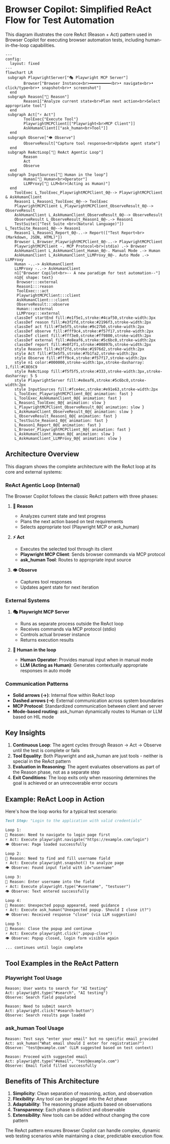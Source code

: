 # Browser Copilot: Simplified ReAct Flow for Test Automation

This diagram illustrates the core ReAct (Reason + Act) pattern used in Browser Copilot for executing browser automation tests, including human-in-the-loop capabilities.

```mermaid
---
config:
  layout: fixed
---
flowchart LR
 subgraph PlaywrightServer["🎭 Playwright MCP Server"]
        Browser["Browser Instance<br>━━━━━━━━━<br>• navigate<br>• click/type<br>• snapshot<br>• screenshot"]
  end
 subgraph Reason["🤔 Reason"]
        Reason1["Analyze current state<br>Plan next action<br>Select appropriate tool"]
  end
 subgraph Act["⚡ Act"]
        ToolExec{"Execute Tool"}
        PlaywrightMCPClient[["Playwright<br>MCP Client"]]
        AskHumanClient[["ask_human<br>Tool"]]
  end
 subgraph Observe["👁️ Observe"]
        ObserveResult["Capture tool response<br>Update agent state"]
  end
 subgraph ReActLoop["🔄 ReAct Agentic Loop"]
        Reason
        Act
        Observe
  end
 subgraph InputSources["👥 Human in the loop"]
        Human["👤 Human<br>Operator"]
        LLMProxy["🤖 LLM<br>(Acting as Human)"]
  end
    ToolExec L_ToolExec_PlaywrightMCPClient_0@--> PlaywrightMCPClient & AskHumanClient
    Reason1 L_Reason1_ToolExec_0@--> ToolExec
    PlaywrightMCPClient L_PlaywrightMCPClient_ObserveResult_0@--> ObserveResult
    AskHumanClient L_AskHumanClient_ObserveResult_0@--> ObserveResult
    ObserveResult L_ObserveResult_Reason1_0@-.-> Reason1
    TestSuite(["Test Suite <br>(Natural Language)"]) L_TestSuite_Reason1_0@--> Reason1
    Reason1 L_Reason1_Report_0@-..-> Report(["Test Report<br>(Markdown, JSON, HTML)"])
    Browser L_Browser_PlaywrightMCPClient_0@-..-> PlaywrightMCPClient
    PlaywrightMCPClient -. MCP Protocol<br>(stdio) .-> Browser
    AskHumanClient L_AskHumanClient_Human_0@-. Manual Mode .-> Human
    AskHumanClient L_AskHumanClient_LLMProxy_0@-. Auto Mode .-> LLMProxy
    Human -..-> AskHumanClient
    LLMProxy -..-> AskHumanClient
    n1["Browser Copilot<br>-- A new paradigm for test automation--"]
    n1@{ shape: text}
     Browser:::external
     Reason1:::reason
     ToolExec:::act
     PlaywrightMCPClient:::client
     AskHumanClient:::client
     ObserveResult:::observe
     Human:::external
     LLMProxy:::external
    classDef startEnd fill:#e1f5e1,stroke:#4caf50,stroke-width:3px
    classDef reason fill:#e3f2fd,stroke:#2196f3,stroke-width:2px
    classDef act fill:#f3e5f5,stroke:#9c27b0,stroke-width:2px
    classDef observe fill:#fff9c4,stroke:#f57f17,stroke-width:2px
    classDef client fill:#fff3e0,stroke:#ff9800,stroke-width:2px
    classDef external fill:#e8eaf6,stroke:#5c6bc0,stroke-width:2px
    classDef report fill:#e0f2f1,stroke:#00897b,stroke-width:2px
    style Reason fill:#e3f2fd,stroke:#1976d2,stroke-width:2px
    style Act fill:#f3e5f5,stroke:#7b1fa2,stroke-width:2px
    style Observe fill:#fff9c4,stroke:#f57f17,stroke-width:2px
    style n1 color:#000000,stroke-width:1px,stroke-dasharray: 1,fill:#C8E6C9
    style ReActLoop fill:#f5f5f5,stroke:#333,stroke-width:3px,stroke-dasharray: 5 5
    style PlaywrightServer fill:#e8eaf6,stroke:#5c6bc0,stroke-width:2px
    style InputSources fill:#fce4ec,stroke:#e91e63,stroke-width:2px
    L_ToolExec_PlaywrightMCPClient_0@{ animation: fast }
    L_ToolExec_AskHumanClient_0@{ animation: fast }
    L_Reason1_ToolExec_0@{ animation: slow }
    L_PlaywrightMCPClient_ObserveResult_0@{ animation: slow }
    L_AskHumanClient_ObserveResult_0@{ animation: slow }
    L_ObserveResult_Reason1_0@{ animation: fast }
    L_TestSuite_Reason1_0@{ animation: fast }
    L_Reason1_Report_0@{ animation: fast }
    L_Browser_PlaywrightMCPClient_0@{ animation: fast }
    L_AskHumanClient_Human_0@{ animation: slow }
    L_AskHumanClient_LLMProxy_0@{ animation: slow }
```

## Architecture Overview

This diagram shows the complete architecture with the ReAct loop at its core and external systems:

### ReAct Agentic Loop (Internal)

The Browser Copilot follows the classic ReAct pattern with three phases:

1. **🤔 Reason**
   - Analyzes current state and test progress
   - Plans the next action based on test requirements
   - Selects appropriate tool (Playwright MCP or ask_human)

2. **⚡ Act**
   - Executes the selected tool through its client
   - **Playwright MCP Client**: Sends browser commands via MCP protocol
   - **ask_human Tool**: Routes to appropriate input source

3. **👁️ Observe**
   - Captures tool responses
   - Updates agent state for next iteration

### External Systems

1. **🎭 Playwright MCP Server**
   - Runs as separate process outside the ReAct loop
   - Receives commands via MCP protocol (stdio)
   - Controls actual browser instance
   - Returns execution results

2. **👥 Human in the loop**
   - **Human Operator**: Provides manual input when in manual mode
   - **LLM (Acting as Human)**: Generates contextually appropriate responses in auto mode

### Communication Patterns

- **Solid arrows (→)**: Internal flow within ReAct loop
- **Dashed arrows (⇢)**: External communication across system boundaries
- **MCP Protocol**: Standardized communication between client and server
- **Mode-based routing**: ask_human dynamically routes to Human or LLM based on HIL mode

## Key Insights

1. **Continuous Loop**: The agent cycles through Reason → Act → Observe until the test is complete or fails
2. **Tool Equality**: Both Playwright and ask_human are just tools - neither is special in the ReAct pattern
3. **Evaluation in Reasoning**: The agent evaluates observations as part of the Reason phase, not as a separate step
4. **Exit Conditions**: The loop exits only when reasoning determines the goal is achieved or an unrecoverable error occurs

## Example: ReAct Loop in Action

Here's how the loop works for a typical test scenario:

```markdown
Test Step: "Login to the application with valid credentials"

Loop 1:
🤔 Reason: Need to navigate to login page first
⚡ Act: Execute playwright.navigate("https://example.com/login")
👁️ Observe: Page loaded successfully

Loop 2:
🤔 Reason: Need to find and fill username field
⚡ Act: Execute playwright.snapshot() to analyze page
👁️ Observe: Found input field with id="username"

Loop 3:
🤔 Reason: Enter username into the field
⚡ Act: Execute playwright.type("#username", "testuser")
👁️ Observe: Text entered successfully

Loop 4:
🤔 Reason: Unexpected popup appeared, need guidance
⚡ Act: Execute ask_human("Unexpected popup. Should I close it?")
👁️ Observe: Received response "close" (via LLM suggestion)

Loop 5:
🤔 Reason: Close the popup and continue
⚡ Act: Execute playwright.click(".popup-close")
👁️ Observe: Popup closed, login form visible again

... continues until login complete
```

## Tool Examples in the ReAct Pattern

### Playwright Tool Usage
```
Reason: User wants to search for "AI testing"
Act: playwright.type("#search", "AI testing")
Observe: Search field populated

Reason: Need to submit search
Act: playwright.click("#search-button")
Observe: Search results page loaded
```

### ask_human Tool Usage
```
Reason: Test says "enter your email" but no specific email provided
Act: ask_human("What email should I enter for registration?")
Observe: "test@example.com" (LLM suggested based on test context)

Reason: Proceed with suggested email
Act: playwright.type("#email", "test@example.com")
Observe: Email field filled successfully
```

## Benefits of This Architecture

1. **Simplicity**: Clean separation of reasoning, action, and observation
2. **Flexibility**: Any tool can be plugged into the Act phase
3. **Adaptability**: The reasoning phase adjusts based on observations
4. **Transparency**: Each phase is distinct and observable
5. **Extensibility**: New tools can be added without changing the core pattern

The ReAct pattern ensures Browser Copilot can handle complex, dynamic web testing scenarios while maintaining a clear, predictable execution flow.
